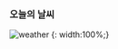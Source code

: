 <!--### Hello Juice World👋-->

### 오늘의 날씨
![weather](https://user-images.githubusercontent.com/26542929/89368770-49c3a680-d717-11ea-9d59-79dfbfd2fbd5.png) {: width:100%;}


<!--
**yoonjoohye/yoonjoohye** is a ✨ _special_ ✨ repository because its `README.md` (this file) appears on your GitHub profile.

Here are some ideas to get you started:

- 🔭 I’m currently working on ...
- 🌱 I’m currently learning ...
- 👯 I’m looking to collaborate on ...
- 🤔 I’m looking for help with ...
- 💬 Ask me about ...
- 📫 How to reach me: ...
- 😄 Pronouns: ...
- ⚡ Fun fact: ...
-->
